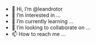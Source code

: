 - 👋 Hi, I’m @leandrotor
- 👀 I’m interested in ...
- 🌱 I’m currently learning ...
- 💞️ I’m looking to collaborate on ...
- 📫 How to reach me ...

<!---
leandrotor/leandrotor is a ✨ special ✨ repository because its `README.md` (this file) appears on your GitHub profile.
You can click the Preview link to take a look at your changes.
--->

